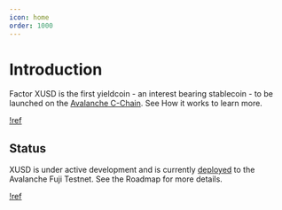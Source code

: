 ```yaml
---
icon: home
order: 1000
---
```

# Introduction

Factor XUSD is the first yieldcoin - an interest bearing stablecoin - to be launched on the [Avalanche C-Chain](https://support.avax.network/en/articles/4058262-what-is-the-contract-chain-c-chain). See How it works to learn more.

[!ref](how.md)

## Status

XUSD is under active development and is currently [deployed](https://testnet.snowtrace.io/token/0x66b0ced1ae158871cd9accb2f55e355c1a636025) to the Avalanche Fuji Testnet. See the Roadmap for more details.

[!ref](roadmap.md)
